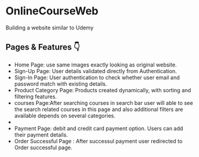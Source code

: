 # OnlineCourseWeb
Building a website similar to Udemy

Pages & Features 👇
-----------------

<ul id="tabbar"> <!-- Tab Links id -->
    <!-- Tab Links Children -->
    <li data-item="tab-one tab-active" data-initial="true">Home Page: use same images exactly looking as original website.</li>
    <li data-item="tab-one">Sign-Up Page: User details validated directly from Authentication.</li>
    <li data-item="tab-one">Sign-In Page: User authentication to check whether user email and password match with existing details.
</li>
    <li data-item="tab-one">Product Category Page: Products created dynamically, with sorting and filtering features.
</li>
    <li data-item="tab-one">courses Page:After searching courses in search bar user will able to see the search related courses in this page and also additional filters are available depends on several categories.
</li>
    <li data-item="tab-one"single course Page: Users can find the detailed information about the selected course.</li>
    <li data-item="tab-one">Payment Page: debit and credit card payment option. Users can add their payment details.</li>
    <li data-item="tab-one">Order Successful Page : After successul payment user redirected to Order successful page.</li>
    
</ul>
